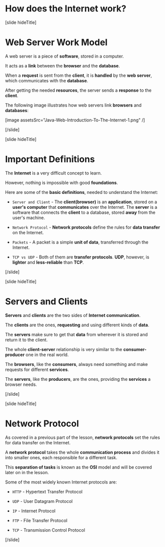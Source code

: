 # How does the Internet work?

[slide hideTitle]

# Web Server Work Model

A web server is a piece of **software**, stored in a computer.

It acts as a **link** between the **browser** and the **database**.

When a **request** is sent from the **client**, it is **handled** by the **web server**, which communicates with the **database**.

After getting the needed **resources**, the server sends a **response** to the **client**.

The following image illustrates how web servers link **browsers** and **databases**:

[image assetsSrc="Java-Web-Introduction-To-The-Internet-1.png" /]

[/slide]

[slide hideTitle]

# Important Definitions

The **Internet** is a very difficult concept to learn.

However, nothing is impossible with good **foundations**.

Here are some of the **basic definitions**, needed to understand the Internet:

- `Server and Client` - The **client(browser)** is an **application**, stored on a **user's computer** that **communicates** over the Internet. The **server** is a software that connects the **client** to a database, stored **away** from the user's machine.

- `Network Protocol` - **Network protocols** define the rules for **data transfer** on the Internet.

- `Packets` - A packet is a simple **unit of data**, transferred through the Internet.

- `TCP vs UDP` - Both of them are **transfer protocols**. **UDP**, however, is **lighter** and **less-reliable** than **TCP**.

[/slide]

[slide hideTitle]

# Servers and Clients

**Servers** and **clients** are the two sides of **Internet communication**.

The **clients** are the ones, **requesting** and using different kinds of **data**.

The **servers** make sure to get that **data** from wherever it is stored and return it to the client.

The whole **client-server** relationship is very similar to the **consumer-producer** one in the real world.

The **browsers**, like the **consumers**, always need something and make requests for different **services**.

The **servers**, like the **producers**, are the ones, providing the **services** a browser needs.

[/slide]

[slide hideTitle]

# Network Protocol

As covered in a previous part of the lesson, **network protocols** set the rules for data transfer on the Internet.

A **network protocol** takes the whole **communication process** and divides it into smaller ones, each responsible for a different task.

This **separation of tasks** is known as the **OSI** model and will be covered later on in the lesson.

Some of the most widely known Internet protocols are:

- `HTTP` - Hypertext Transfer Protocol

- `UDP` - User Datagram Protocol

- `IP` - Internet Protocol

- `FTP` - File Transfer Protocol

- `TCP` - Transmission Control Protocol

[/slide]
